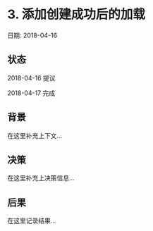# 3. 添加创建成功后的加载

日期: 2018-04-16

## 状态

2018-04-16 提议

2018-04-17 完成

## 背景

在这里补充上下文...

## 决策

在这里补充上决策信息...

## 后果

在这里记录结果...
